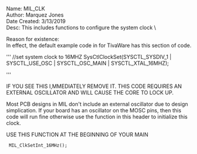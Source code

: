 Name: MIL_CLK \
Author: Marquez Jones \
Date Created: 3/13/2019 \
Desc: This includes functions to configure the system clock \

Reason for existence: \
In effect, the default example code in for 
TivaWare has this section of code. 

'''
   //set system clock to 16MHZ
    SysCtlClockSet(SYSCTL_SYSDIV_1 |
                   SYSCTL_USE_OSC  |
                   SYSCTL_OSC_MAIN |
                   SYSCTL_XTAL_16MHZ);

'''

IF YOU SEE THIS I,MMEDIATELY REMOVE IT.
THIS CODE REQUIRES AN EXTERNAL OSCILLATOR AND 
WILL CAUSE THE CORE TO LOCK UP. 

Most PCB designs in MIL don't include an external oscillator due to design simplication. 
If your board has an oscillator on the MOSC pins, then this code will run fine otherwise use the function in this 
header to initialize this clock. 

USE THIS FUNCTION AT THE BEGINNING OF YOUR MAIN
```
 MIL_ClkSetInt_16MHz();

```


